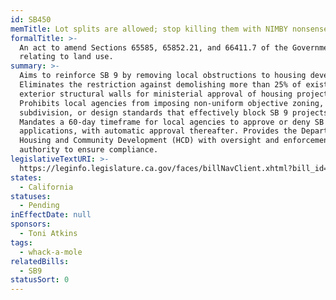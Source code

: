 ```yaml
---
id: SB450
memTitle: Lot splits are allowed; stop killing them with NIMBY nonsense
formalTitle: >-
  An act to amend Sections 65585, 65852.21, and 66411.7 of the Government Code,
  relating to land use.
summary: >-
  Aims to reinforce SB 9 by removing local obstructions to housing development.
  Eliminates the restriction against demolishing more than 25% of existing
  exterior structural walls for ministerial approval of housing projects.
  Prohibits local agencies from imposing non-uniform objective zoning,
  subdivision, or design standards that effectively block SB 9 projects.
  Mandates a 60-day timeframe for local agencies to approve or deny SB 9
  applications, with automatic approval thereafter. Provides the Department of
  Housing and Community Development (HCD) with oversight and enforcement
  authority to ensure compliance.
legislativeTextURI: >-
  https://leginfo.legislature.ca.gov/faces/billNavClient.xhtml?bill_id=202320240SB450
states:
  - California
statuses:
  - Pending
inEffectDate: null
sponsors:
  - Toni Atkins
tags:
  - whack-a-mole
relatedBills:
  - SB9
statusSort: 0
---
```

